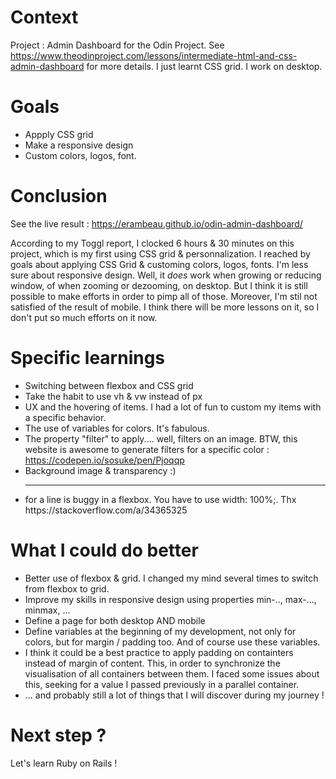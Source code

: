 # Context
Project : Admin Dashboard for the Odin Project. See https://www.theodinproject.com/lessons/intermediate-html-and-css-admin-dashboard for more details.
I just learnt CSS grid.
I work on desktop.

# Goals
* Appply CSS grid
* Make a responsive design
* Custom colors, logos, font.

# Conclusion
See the live result : https://erambeau.github.io/odin-admin-dashboard/

According to my Toggl report, I clocked 6 hours & 30 minutes on this project, which is my first using CSS grid & personnalization.
I reached by goals about applying CSS Grid & customing colors, logos, fonts.
I'm less sure about responsive design. Well, it _does_ work when growing or reducing window, of when zooming or dezooming, on desktop. But I think it is still possible to make efforts in order to pimp all of those. Moreover, I'm stil not satisfied of the result of mobile. I think there will be more lessons on it, so I don't put so much efforts on it now. 

# Specific learnings
* Switching between flexbox and CSS grid
* Take the habit to use vh & vw instead of px
* UX and the hovering of items. I had a lot of fun to custom my items with a specific behavior.
* The use of variables for colors. It's fabulous.
* The property "filter" to apply.... well, filters on an image. BTW, this website is awesome to generate filters for a specific color : https://codepen.io/sosuke/pen/Pjoqqp
* Background image & transparency :)
* <hr /> for a line is buggy in a flexbox. You have to use width: 100%;. Thx https://stackoverflow.com/a/34365325


# What I could do better
* Better use of flexbox & grid. I changed my mind several times to switch from flexbox to grid.
* Improve my skills in responsive design using properties min-.., max-..., minmax, ...
* Define a page for both desktop AND mobile
* Define variables at the beginning of my development, not only for colors, but for margin / padding too. And of course use these variables.
* I think it could be a best practice to apply padding on containters instead of margin of content. This, in order to synchronize the visualisation of all containers between them. I faced some issues about this, seeking for a value I passed previously in a parallel container.
* ... and probably still a lot of things that I will discover during my journey !

# Next step ?
Let's learn Ruby on Rails !
